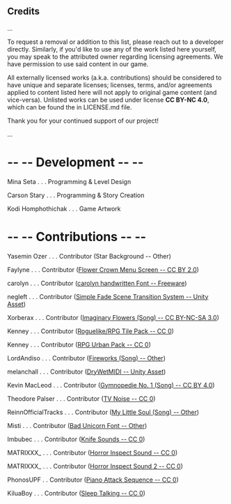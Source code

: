 ## Credits
...

To request a removal or addition to this list, please reach out to a developer directly. Similarly, if you'd like to use any of the work listed here yourself, you may speak to the attributed owner regarding licensing agreements. We have permission to use said content in our game.

All externally licensed works (a.k.a. contributions) should be considered to have unique and separate licenses; licenses, terms, and/or agreements applied to content listed here will not apply to original game content (and vice-versa). Unlisted works can be used under license **CC BY-NC 4.0**, which can be found the in LICENSE.md file. 

Thank you for your continued support of our project!

...

# -- -- Development -- --

Mina Seta . . . Programming & Level Design

Carson Stary . . . Programming & Story Creation

Kodi Homphothichak . . . Game Artwork


# -- -- Contributions -- -- 

Yasemin Ozer . . . Contributor (Star Background -- Other)

Faylyne . . . Contributor ([Flower Crown Menu Screen -- CC BY 2.0](https://www.flickr.com/photos/bellafaye8/10918036363))

carolyn . . . Contributor ([carolyn handwritten Font -- Freeware](https://www.fontspace.com/carolyn-handwritten-font-f19729))

negleft . . . Contributor ([Simple Fade Scene Transition System -- Unity Asset](https://assetstore.unity.com/packages/tools/particles-effects/simple-fade-scene-transition-system-81753))

Xorberax . . . Contributor ([Imaginary Flowers (Song) -- CC BY-NC-SA 3.0](https://www.newgrounds.com/audio/listen/1132211))

Kenney . . . Contributor ([Roguelike/RPG Tile Pack -- CC 0](https://opengameart.org/content/roguelikerpg-pack-1700-tiles))

Kenney . . . Contributor ([RPG Urban Pack -- CC 0](https://opengameart.org/content/rpg-urban-pack))

LordAndiso . . . Contributor ([Fireworks (Song) -- Other](https://www.newgrounds.com/audio/listen/1160376))

melanchall . . . Contributor ([DryWetMIDI -- Unity Asset](https://assetstore.unity.com/packages/tools/audio/drywetmidi-222171))

Kevin MacLeod . . . Contributor ([Gymnopedie No. 1 (Song) -- CC BY 4.0](https://www.youtube.com/watch?v=YlTQSg4so8k))

Theodore Palser . . . Contributor ([TV Noise -- CC 0](https://www.publicdomainpictures.net/en/view-image.php?image=201932&picture=tv-noise))

ReinnOfficialTracks . . . Contributor ([My Little Soul (Song) -- Other](https://www.newgrounds.com/audio/listen/1035875))

Misti . . . Contributor ([Bad Unicorn Font -- Other](https://www.fontspace.com/bad-unicorn-font-f30198))

Imbubec . . . Contributor ([Knife Sounds -- CC 0](https://freesound.org/people/lmbubec/packs/7460/))

MATRIXXX_ . . . Contributor ([Horror Inspect Sound -- CC 0](https://freesound.org/people/MATRIXXX_/sounds/657947/))

MATRIXXX_ . . . Contributor ([Horror Inspect Sound 2 -- CC 0](https://freesound.org/people/MATRIXXX_/sounds/657946/))

PhonosUPF . . Contributor ([Piano Attack Sequence -- CC 0](https://freesound.org/people/PhonosUPF/sounds/488775/))

KiluaBoy . . . Contributor ([Sleep Talking -- CC 0](https://freesound.org/people/KiluaBoy/sounds/431819/))
